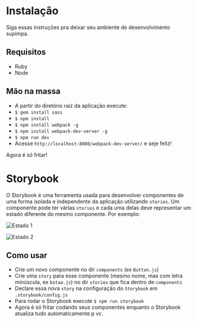 # Instalação #
Siga essas instruções pra deixar seu ambiente de desenvolvimento supimpa.

## Requisitos ##
- Ruby
- Node

## Mão na massa ##
- A partir do diretório raíz da aplicação execute:
- ```$ gem install sass```
- ```$ npm install```
- ```$ npm install webpack -g```
- ```$ npm install webpack-dev-server -g```
- ```$ npm run dev```
- Acesse ```http://localhost:8080/webpack-dev-server/``` e seje feliz!

Agora é só fritar!

# Storybook
O Storybook é uma ferramenta usada para desenvolver componentes de uma forma isolada e
independente da aplicação utilizando ```stories```. Um componente pode ter várias ```stories```
e cada uma delas deve representar um estado diferente do mesmo componente. Por exemplo:

![Estado 1](http://i.imgur.com/uvJlF94.png "Estado 1")

![Estado 2](http://i.imgur.com/lrWGcIH.png "Estado 2")

## Como usar
- Crie um novo componente no dir ```components``` (ex ```Button.js```)
- Crie uma ```story``` para esse componente (mesmo nome, mas com letra minúscula, ex ```botao.js```)
no dir ```stories``` que fica dentro de ```components```
- Declare essa nova ```story``` na configuração do ```Storybook``` em ```.storybook/config.js```
- Para rodar o Storybook execute ```$ npm run storybook```
- Agora é só fritar codando seus componentes enquanto o Storybook atualiza tudo automaticamente p vc.
